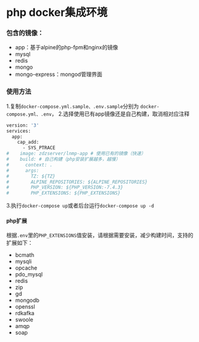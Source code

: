 # php docker集成环境
### 包含的镜像：
* app：基于alpine的php-fpm和nginx的镜像
* mysql
* redis
* mongo
* mongo-express：mongod管理界面

### 使用方法
1.复制`docker-compose.yml.sample、.env.sample`分别为
`docker-compose.yml、.env`，
2.选择使用已有app镜像还是自己构建，取消相对应注释
```dockerfile
version: '3'
services:
  app:
    cap_add:
      - SYS_PTRACE
#    image: zdzserver/lnmp-app # 使用已有的镜像（快速）
#    build: # 自己构建（php安装扩展越多，越慢）
#      context: .
#      args:
#        TZ: ${TZ}
#        ALPINE_REPOSITORIES: ${ALPINE_REPOSITORIES}
#        PHP_VERSION: ${PHP_VERSION:-7.4.3}
#        PHP_EXTENSIONS: ${PHP_EXTENSIONS}

``` 

3.执行`docker-compose up`或者后台运行`docker-compose up -d`

#### php扩展
根据`.env`里的`PHP_EXTENSIONS`值安装，请根据需要安装，减少构建时间，支持的扩展如下：
* bcmath
* mysqli
* opcache
* pdo_mysql
* redis
* zip
* gd
* mongodb
* openssl
* rdkafka 
* swoole
* amqp
* soap

